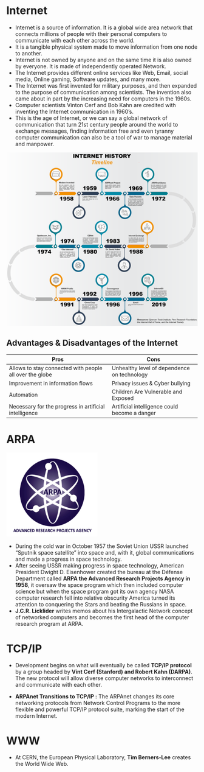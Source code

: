 # Internet


*	Internet is a source of information. It is a global wide area network that connects millions of people with their personal computers to communicate with each other across the world. 
*	It is a tangible physical system made to move information from one node to another.
*	Internet is not owned by anyone and on the same time it is also owned by everyone. It is made of independently operated Network.
*	The Internet provides different online services like Web, Email, social media, Online gaming, Software updates, and many more.
*	The Internet was first invented for military purposes, and then expanded to the purpose of communication among scientists. The invention also came about in part by the increasing need for computers in the 1960s.
*	Computer scientists Vinton Cerf and Bob Kahn are credited with inventing the Internet communication in 1960’s.
*	This is the age of Internet, or we can say a global network of communication that turn 21st century people around the world to exchange messages, finding information free and even tyranny computer communication can also be a tool of war to manage material and manpower.

![alt-text](https://github.com/Milan-36/CyberSpace/blob/main/src/images/InternetHistory_Timeline.png "Internet Time-Line")


## Advantages & Disadvantages of the Internet

| **Pros**                                                | **Cons**                                      |
| ------------------------------------------------------- | --------------------------------------------- |
| Allows to stay connected with people all over the globe | Unhealthy level of dependence on technology   |
| Improvement in information flows                        | Privacy issues & Cyber bullying               |
| Automation                                              | Children Are Vulnerable and Exposed           |
| Necessary for the progress in artificial intelligence   | Artificial intelligence could become a danger |


# ARPA

<img src="https://github.com/Milan-36/CyberSpace/blob/main/src/images/arpa_logo_copy.jpg" width="240" height="220">

* During the cold war in October 1957 the Soviet Union USSR launched “Sputnik space satellite” into space and, with it, global communications and made a progress in space technology.
* After seeing USSR making progress in space technology, American President Dwight D. Eisenhower created the bureau at the Défense Department called **ARPA the Advanced Research Projects Agency in 1958**, it oversaw the space program which then included computer science but when the space program got its own agency NASA computer research fell into relative obscurity America turned its attention to conquering the Stars and beating the Russians in space.
* **J.C.R. Licklider** writes memos about his Intergalactic Network concept of networked computers and becomes the first head of the computer research program at ARPA.

# TCP/IP

* Development begins on what will eventually be called **TCP/IP protocol** by a group headed by **Vint Cerf (Stanford) and Robert Kahn (DARPA)**. The new protocol will allow diverse computer networks to interconnect and communicate with each other.

* **ARPAnet Transitions to TCP/IP :** The ARPAnet changes its core networking protocols from Network Control Programs to the more flexible and powerful TCP/IP protocol suite, marking the start of the modern Internet.

# WWW

* At CERN, the European Physical Laboratory, **Tim Berners-Lee** creates the World Wide Web.
